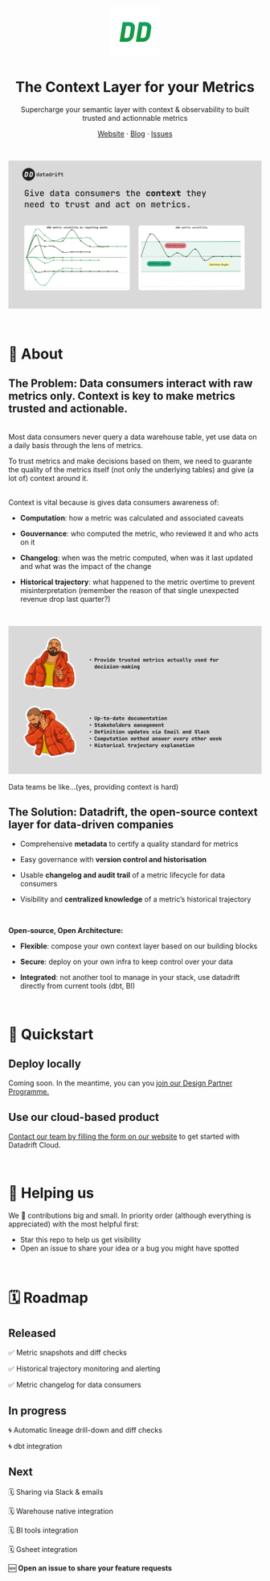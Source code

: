 </br>
<p align="center">
  <a href="https://www.data-drift.io">
    <img src="./datadrift-logo.png" width="100px" alt="DataDrift logo" />
  </a>
</p>

<h1 align="center" >The Context Layer for your Metrics</h1>
<p align="center">Supercharge your semantic layer with context & observability to built trusted and actionnable metrics</p>

<p align="center"><a href="https://data-drift.io">Website</a> · <a href="https://www.data-drift.io/blog">Blog</a> · <a href="https://github.com/data-drift/data-drift/issues">Issues</p>
</br>
<p align="center">
  <a href="https://www.data-drift.io">
    <img src="./datadrift-hero-charts.png" alt="DataDrift hero with metric volatility charts" />
  </a>
</p>
</br>

# 👋 About

## The Problem: Data consumers interact with raw metrics only. Context is key to make metrics trusted and actionable.  

</br>
Most data consumers never query a data warehouse table, yet use data on a daily basis through the lens of metrics.  

To trust metrics and make decisions based on them, we need to guarante the quality of the metrics itself (not only the underlying tables) and give (a lot of) context around it.

</br>
Context is vital because is gives data consumers awareness of: 

- **Computation**: how a metric was calculated and associated caveats  

- **Gouvernance**: who computed the metric, who reviewed it and who acts on it  

- **Changelog**: when was the metric computed, when was it last updated and what was the impact of the change  

- **Historical trajectory**: what happened to the metric overtime to prevent misinterpretation (remember the reason of that single unexpected revenue drop last quarter?)

</br>
<p align="center">
  <a href="https://www.data-drift.io">
    <img src="./datadrift-repo-meme.png" alt="DataDrift hero with metric volatility charts" />
  </a>
</p>
Data teams be like...(yes, providing context is hard)

</br>


## The Solution: Datadrift, the open-source context layer for data-driven companies

- Comprehensive **metadata** to certify a quality standard for metrics  

- Easy governance with **version control and historisation**

- Usable **changelog and audit trail** of a metric lifecycle for data consumers  

- Visibility and **centralized knowledge** of a metric’s historical trajectory

</br>

**Open-source, Open Architecture:**

- **Flexible**: compose your own context layer based on our building blocks  

- **Secure**: deploy on your own infra to keep control over your data  

- **Integrated**: not another tool to manage in your stack, use datadrift directly from current tools (dbt, BI)

</br>

# 🚀 Quickstart

## Deploy locally
Coming soon. In the meantime, you can you [join our Design Partner Programme.](https://www.data-drift.io/design-partner)

## Use our cloud-based product
[Contact our team by filling the form on our website](https://www.data-drift.io/) to get started with Datadrift Cloud.

</br>

# 💚 Helping us

We 💚 contributions big and small. In priority order (although everything is appreciated) with the most helpful first:

- Star this repo to help us get visibility
- Open an issue to share your idea or a bug you might have spotted

</br>

# 🗓 Roadmap

## Released

✅ Metric snapshots and diff checks

✅ Historical trajectory monitoring and alerting

✅ Metric changelog for data consumers

## In progress

🌀 Automatic lineage drill-down and diff checks

🌀 dbt integration

## Next

🗓 Sharing via Slack & emails 

🗓 Warehouse native integration

🗓 BI tools integration

🗓 Gsheet integration

🆕 **Open an issue to share your feature requests**